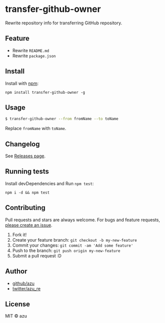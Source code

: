 # transfer-github-owner

Rewrite repository info for transferring GitHub repository.

## Feature

- Rewrite `README.md`
- Rewrite `package.json`

## Install

Install with [npm](https://www.npmjs.com/):

    npm install transfer-github-owner -g

## Usage

```sh
$ transfer-github-owner --from fromName --to toName
```

Replace `fromName` with `toName`.

## Changelog

See [Releases page](https://github.com/azu/transfer-github-owner/releases).

## Running tests

Install devDependencies and Run `npm test`:

    npm i -d && npm test

## Contributing

Pull requests and stars are always welcome.
For bugs and feature requests, [please create an issue](https://github.com/azu/transfer-github-owner/issues).

1. Fork it!
2. Create your feature branch: `git checkout -b my-new-feature`
3. Commit your changes: `git commit -am 'Add some feature'`
4. Push to the branch: `git push origin my-new-feature`
5. Submit a pull request :D

## Author

- [github/azu](https://github.com/azu)
- [twitter/azu_re](https://twitter.com/azu_re)

## License

MIT © azu
